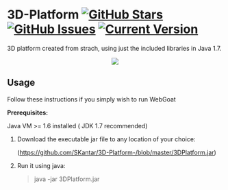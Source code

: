 # 3D-Platform [![GitHub Stars](https://img.shields.io/github/stars/SKantar/3D-Platform-.svg)](https://github.com/SKantar/3D-Platform-/stargazers) [![GitHub Issues](https://img.shields.io/github/issues/SKantar/3D-Platform-.svg)](https://github.com/SKantar/3D-Platform-/issues) [![Current Version](https://img.shields.io/badge/version-1.0.0-green.svg)](https://github.com/SKantar/3D-Platform-)

3D platform created from strach, using just the included libraries in Java 1.7.

<p align="center">
  <a name="top" href="#"><img src="anim.gif"></a>
</p>

## Usage

Follow these instructions if you simply wish to run WebGoat

**Prerequisites:** 

Java VM >= 1.6 installed ( JDK 1.7 recommended)

1. Download the executable jar file to any location of your choice:

    (https://github.com/SKantar/3D-Platform-/blob/master/3DPlatform.jar)

2. Run it using java:

    > java -jar 3DPlatform.jar
